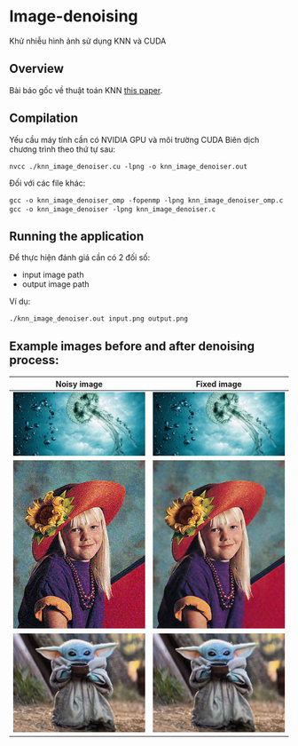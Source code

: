 # Image-denoising
Khử nhiễu hình ảnh sử dụng KNN và CUDA

## Overview
Bài báo gốc về thuật toán KNN [this paper](https://developer.download.nvidia.com/compute/cuda/1.1-Beta/x86_website/projects/imageDenoising/doc/imageDenoising.pdf).

## Compilation
Yếu cầu máy tính cần có NVIDIA GPU và môi trường CUDA
Biên dịch chương trình theo thứ tự sau:

``` 
nvcc ./knn_image_denoiser.cu -lpng -o knn_image_denoiser.out
```

Đối với các file khác:

```
gcc -o knn_image_denoiser_omp -fopenmp -lpng knn_image_denoiser_omp.c
gcc -o knn_image_denoiser -lpng knn_image_denoiser.c
```

## Running the application
Để thực hiện đánh giá cần có 2 đối số:
- input image path
- output image path

Ví dụ:
```
./knn_image_denoiser.out input.png output.png
```


## Example images before and after denoising process:

Noisy image                |  Fixed image
:-------------------------:|:-------------------------:
![](images_noise/medusa_noise.png)  |  ![](images_fixed/medusa_fixed.png)
![](images_noise/portrait_noise.png)  |  ![](images_fixed/portrait_fixed.png)
![](images_noise/yoda_noise.png)  |  ![](images_fixed/yoda_fixed.png)

